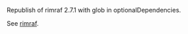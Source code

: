 Republish of rimraf 2.7.1 with glob in optionalDependencies.

See [rimraf](https://github.com/isaacs/rimraf#readme).
